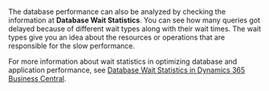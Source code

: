 
The database performance can also be analyzed by checking the information at **Database Wait Statistics**. You can see how many queries got delayed because of different wait types along with their wait times. The wait types give you an idea about the resources or operations that are responsible for the slow performance.

For more information about wait statistics in optimizing database and application performance, see [Database Wait Statistics in Dynamics 365 Business Central](../administration/database-wait-statistics.md).